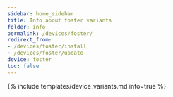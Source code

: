 ```yaml
---
sidebar: home_sidebar
title: Info about foster variants
folder: info
permalink: /devices/foster/
redirect_from:
- /devices/foster/install
- /devices/foster/update
device: foster
toc: false
---
```

{% include templates/device_variants.md info=true %}
